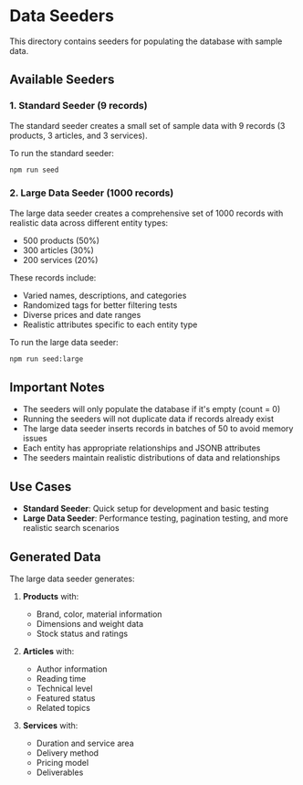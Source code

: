 # Data Seeders

This directory contains seeders for populating the database with sample data.

## Available Seeders

### 1. Standard Seeder (9 records)

The standard seeder creates a small set of sample data with 9 records (3 products, 3 articles, and 3 services).

To run the standard seeder:

```bash
npm run seed
```

### 2. Large Data Seeder (1000 records)

The large data seeder creates a comprehensive set of 1000 records with realistic data across different entity types:

- 500 products (50%)
- 300 articles (30%)
- 200 services (20%)

These records include:
- Varied names, descriptions, and categories
- Randomized tags for better filtering tests
- Diverse prices and date ranges
- Realistic attributes specific to each entity type

To run the large data seeder:

```bash
npm run seed:large
```

## Important Notes

- The seeders will only populate the database if it's empty (count = 0)
- Running the seeders will not duplicate data if records already exist
- The large data seeder inserts records in batches of 50 to avoid memory issues
- Each entity has appropriate relationships and JSONB attributes
- The seeders maintain realistic distributions of data and relationships

## Use Cases

- **Standard Seeder**: Quick setup for development and basic testing
- **Large Data Seeder**: Performance testing, pagination testing, and more realistic search scenarios

## Generated Data

The large data seeder generates:

1. **Products** with:
   - Brand, color, material information
   - Dimensions and weight data
   - Stock status and ratings

2. **Articles** with:
   - Author information
   - Reading time
   - Technical level
   - Featured status
   - Related topics

3. **Services** with:
   - Duration and service area
   - Delivery method
   - Pricing model
   - Deliverables 
